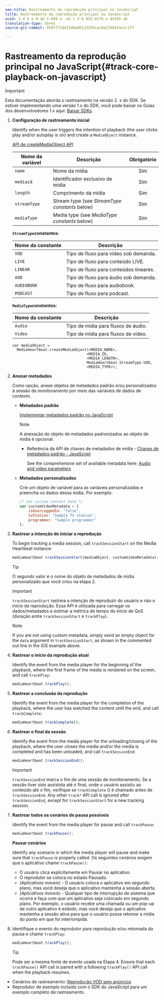 ```yaml
---
seo-title: Rastreamento da reprodução principal no JavaScript
title: Rastreamento da reprodução principal no JavaScript
uuid: 3 d 6 e 0 ab 1-899 a -43 c 3-b 632-8276 e 84345 ab
translation-type: tm+mt
source-git-commit: 959ff714d3546a06123293cac8a17b94fae1c1ff

---
```



# Rastreamento da reprodução principal no JavaScript{#track-core-playback-on-javascript}

>[!IMPORTANT]
>Esta documentação aborda o rastreamento na versão 2. x do SDK. Se estiver implementando uma versão 1.x do SDK, você pode baixar os Guias dos desenvolvedores 1.x aqui: [Baixar SDKs](../../../sdk-implement/download-sdks.md).

1. **Configuração de rastreamento inicial**

   Identify when the user triggers the intention of playback (the user clicks play and/or autoplay is on) and create a `MediaObject` instance.

   [API de createMediaObject API](https://adobe-marketing-cloud.github.io/media-sdks/reference/javascript/MediaHeartbeat.html#.createMediaObject)

   | Nome da variável | Descrição | Obrigatório |
   | --- | --- | :---: |
   | `name` | Nome da mídia | Sim |
   | `mediaid` | Identificador exclusivo de mídia | Sim |
   | `length` | Comprimento da mídia | Sim |
   | `streamType` | Stream type (see _StreamType constants_ below) | Sim |
   | `mediaType` | Media type (see _MediaType constants_ below) | Sim |

   **`StreamType`constantes:**

   | Nome da constante | Descrição  |
   |---|---|
   | `VOD` | Tipo de fluxo para vídeo sob demanda. |
   | `LIVE` | Tipo de fluxo para conteúdo LIVE. |
   | `LINEAR` | Tipo de fluxo para conteúdos lineares. |
   | `AOD` | Tipo de fluxo para áudio sob demanda. |
   | `AUDIOBOOK` | Tipo de fluxo para audiobook. |
   | `PODCAST` | Tipo de fluxo para podcast. |

   **`MediaType`constantes:**

   | Nome da constante | Descrição |
   |---|---|
   | `Audio` | Tipo de mídia para fluxos de áudio. |
   | `Video` | Tipo de mídia para fluxos de vídeo. |

   ```
   var mediaObject =  
     MediaHeartbeat.createMediaObject(<MEDIA_NAME>,  
                                     <MEDIA_ID,  
                                     <MEDIA_LENGTH>, 
                                     MediaHeartbeat.StreamType.VOD,
                                     <MEDIA_TYPE>);
   ```

1. **Anexar metadados**

   Como opção, anexe objetos de metadados padrão e/ou personalizados à sessão de monitoramento por meio das variáveis de dados de contexto.

   * **Metadados padrão**

      [Implementar metadados padrão no JavaScript](../../../sdk-implement/track-av-playback/impl-std-metadata/impl-std-metadata-js.md)

      >[!NOTE]
      >
      >A anexação do objeto de metadados padronizados ao objeto de mídia é opcional.

      * Referência da API de chaves de metadados de mídia - [Chaves de metadados padrão - JavaScript](https://adobe-marketing-cloud.github.io/media-sdks/reference/javascript)

         See the comprehensive set of available metadata here: [Audio and video parameters](../../../metrics-and-metadata/audio-video-parameters.md)
   * **Metadados personalizados**

      Crie um objeto de variável para as variáveis personalizadas e preencha os dados dessa mídia. Por exemplo:

      ```js
      /* Set custom context data */ 
      var customVideoMetadata = { 
          isUserLoggedIn: "false", 
          tvStation: "Sample TV station", 
          programmer: "Sample programmer" 
      };
      ```


1. **Rastrear a intenção de iniciar a reprodução**

   To begin tracking a media session, call `trackSessionStart` on the Media Heartbeat instance:

   ```js
   mediaHeartbeat.trackSessionStart(mediaObject, customVideoMetadata);
   ```

   >[!TIP]
   >
   >O segundo valor é o nome do objeto de metadados de mídia personalizado que você criou na etapa 2.

   >[!IMPORTANT]
   >
   >`trackSessionStart` rastreia a intenção de reproduzir do usuário e não o início da reprodução. Essa API é utilizada para carregar os dados/metadados e estimar a métrica de tempo do início de QoS (duração entre `trackSessionStart` e `trackPlay`).

   >[!NOTE]
   >
   >If you are not using custom metadata, simply send an empty object for the `data` argument in `trackSessionStart`, as shown in the commented out line in the iOS example above.

1. **Rastrear o início da reprodução atual**

   Identify the event from the media player for the beginning of the playback, where the first frame of the media is rendered on the screen, and call `trackPlay`:

   ```js
   mediaHeartbeat.trackPlay();
   ```

1. **Rastrear a conclusão da reprodução**

   Identify the event from the media player for the completion of the playback, where the user has watched the content until the end, and call `trackComplete`:

   ```js
   mediaHeartbeat.trackComplete();
   ```

1. **Rastrear o final da sessão**

   Identify the event from the media player for the unloading/closing of the playback, where the user closes the media and/or the media is completed and has been unloaded, and call `trackSessionEnd`:

   ```js
   mediaHeartbeat.trackSessionEnd();
   ```

   >[!IMPORTANT]
   >
   >`trackSessionEnd` marca o fim de uma sessão de monitoramento. Se a sessão tiver sido assistida até o final, onde o usuário assistiu ao conteúdo até o fim, verifique se `trackComplete` () é chamado antes de `trackSessionEnd`. Any other `track*` API call is ignored after `trackSessionEnd`, except for `trackSessionStart` for a new tracking session.

1. **Rastrear todos os cenários de pausa possíveis**

   Identify the event from the media player for pause and call `trackPause`:

   ```js
   mediaHeartbeat.trackPause();
   ```

   **Pausar cenários**

   Identify any scenario in which the media player will pause and make sure that `trackPause` is properly called. Os seguintes cenários exigem que o aplicativo chame `trackPause()`:

   * O usuário clica explicitamente em Pausar no aplicativo.
   * O reprodutor se coloca no estado Pausado.
   * (*Aplicativos móveis*) - O usuário coloca o aplicativo em segundo plano, mas você deseja que o aplicativo mantenha a sessão aberta.
   * (*Aplicativos móveis*) - Qualquer tipo de interrupção de sistema que ocorra e faça com que um aplicativo seja colocado em segundo plano. Por exemplo, o usuário recebe uma chamada ou um pop-up de outro aplicativo é exibido, mas você deseja que o aplicativo mantenha a sessão ativa para que o usuário possa retomar a mídia do ponto em que foi interrompida.

1. Identifique o evento do reprodutor para reprodução e/ou retomada da pausa e chame `trackPlay`:

   ```js
   mediaHeartbeat.trackPlay();
   ```

   >[!TIP]
   >
   >Pode ser a mesma fonte de evento usada na Etapa 4. Ensure that each `trackPause()` API call is paired with a following `trackPlay()` API call when the playback resumes.

* Cenários de rastreamento: [Reprodução VOD sem anúncios](../../../sdk-implement/tracking-scenarios/vod-no-intrs-details.md)
* Reprodutor de exemplo incluído com o SDK do JavaScript para um exemplo completo de rastreamento.

